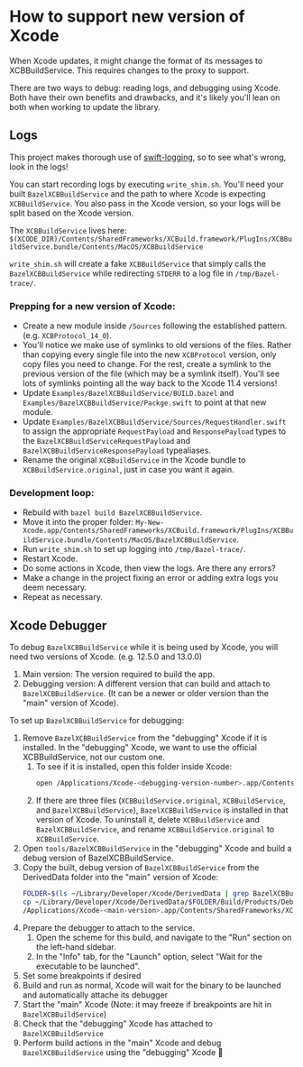 # How to support new version of Xcode

When Xcode updates, it might change the format of its messages to XCBBuildService. This requires changes to the proxy to support.

There are two ways to debug: reading logs, and debugging using Xcode. Both have their own benefits and drawbacks, and it's likely you'll lean on both when working to update the library.

## Logs

This project makes thorough use of [swift-logging](https://github.com/apple/swift-log), so to see what's wrong, look in the logs!

You can start recording logs by executing `write_shim.sh`. You'll need your built `BazelXCBBuildService` and the path to where Xcode is expecting `XCBBuildService`. You also pass in the Xcode version, so your logs will be split based on the Xcode version.

The `XCBBuildService` lives here: `$(XCODE_DIR)/Contents/SharedFrameworks/XCBuild.framework/PlugIns/XCBBuildService.bundle/Contents/MacOS/XCBBuildService`

`write_shim.sh` will create a fake `XCBBuildService` that simply calls the `BazelXCBBuildService` while redirecting `STDERR` to a log file in `/tmp/Bazel-trace/`.

### Prepping for a new version of Xcode:

* Create a new module inside `/Sources` following the established pattern. (e.g. `XCBProtocol_14_0`).
* You'll notice we make use of symlinks to old versions of the files. Rather than copying every single file into the new `XCBProtocol` version, only copy files you need to change. For the rest, create a symlink to the previous version of the file (which may be a symlink itself). You'll see lots of symlinks pointing all the way back to the Xcode 11.4 versions!
* Update `Examples/BazelXCBBuildService/BUILD.bazel` and `Examples/BazelXCBBuildService/Packge.swift` to point at that new module.
* Update `Examples/BazelXCBBuildService/Sources/RequestHandler.swift` to assign the appropriate `RequestPayload` and `ResponsePayload` types to the `BazelXCBBuildServiceRequestPayload` and `BazelXCBBuildServiceResponsePayload` typealiases.
* Rename the original `XCBBuildService` in the Xcode bundle to `XCBBuildService.original`, just in case you want it again.

### Development loop:

* Rebuild with `bazel build BazelXCBBuildService`.
* Move it into the proper folder: `My-New-Xcode.app/Contents/SharedFrameworks/XCBuild.framework/PlugIns/XCBBuildService.bundle/Contents/MacOS/BazelXCBBuildService`.
* Run `write_shim.sh` to set up logging into `/tmp/Bazel-trace/`.
* Restart Xcode.
* Do some actions in Xcode, then view the logs. Are there any errors?
* Make a change in the project fixing an error or adding extra logs you deem necessary.
* Repeat as necessary.

## Xcode Debugger

To debug `BazelXCBBuildService` while it is being used by Xcode, you will need two versions of Xcode. (e.g. 12.5.0 and 13.0.0)

1. Main version: The version required to build the app.
1. Debugging version: A different version that can build and attach to `BazelXCBBuildService`. (It can be a newer or older version than the "main" version of Xcode).

To set up `BazelXCBBuildService` for debugging:

1. Remove `BazelXCBBuildService` from the "debugging" Xcode if it is installed. In the "debugging" Xcode, we want to use the official XCBBuildService, not our custom one.
	1. To see if it is installed, open this folder inside Xcode:
		```sh
		open /Applications/Xcode-<debugging-version-number>.app/Contents/SharedFrameworks/XCBuild.framework/PlugIns/XCBBuildService.bundle/Contents/MacOS/
		```
	1. If there are three files (`XCBBuildService.original`, `XCBBuildService`, and `BazelXCBBuildService`), `BazelXCBBuildService` is installed in that version of Xcode. To uninstall it, delete `XCBBuildService` and `BazelXCBBuildService`, and rename `XCBBuildService.original` to `XCBBuildService`.
1. Open `tools/BazelXCBBuildService` in the "debugging" Xcode and build a debug version of BazelXCBBuildService.
1. Copy the built, debug version of `BazelXCBBuildService` from the DerivedData folder into the "main" version of Xcode:
	```sh
	FOLDER=$(ls ~/Library/Developer/Xcode/DerivedData | grep BazelXCBBuildService)
	cp ~/Library/Developer/Xcode/DerivedData/$FOLDER/Build/Products/Debug/BazelXCBBuildService \
	/Applications/Xcode-<main-version>.app/Contents/SharedFrameworks/XCBuild.framework/PlugIns/XCBBuildService.bundle/Contents/MacOS/
	```
1. Prepare the debugger to attach to the service.
	1. Open the scheme for this build, and navigate to the "Run" section on the left-hand sidebar.
	1. In the "Info" tab, for the "Launch" option, select "Wait for the executable to be launched".
1. Set some breakpoints if desired
1. Build and run as normal, Xcode will wait for the binary to be launched and automatically attache its debugger
1. Start the "main" Xcode (Note: it may freeze if breakpoints are hit in `BazelXCBBuildService`)
1. Check that the "debugging" Xcode has attached to `BazelXCBBuildService`
1. Perform build actions in the "main" Xcode and debug `BazelXCBBuildService` using the "debugging" Xcode 🎉
